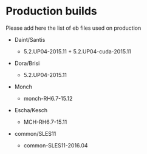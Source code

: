 # Production builds

Please add here the list of eb files used on production

* Daint/Santis 
  * 5.2.UP04-2015.11 + 5.2.UP04-cuda-2015.11

* Dora/Brisi 
  * 5.2.UP04-2015.11

* Monch
  * monch-RH6.7-15.12

* Escha/Kesch 
  * MCH-RH6.7-15.11

* common/SLES11
  * common-SLES11-2016.04
